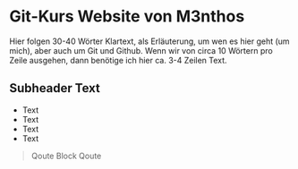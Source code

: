 # Git-Kurs Website von M3nthos
Hier folgen 30-40 Wörter Klartext, als Erläuterung, um wen es hier geht (um mich), aber auch um Git und Github. Wenn wir von circa 10 Wörtern pro Zeile ausgehen, dann benötige ich hier ca. 3-4 Zeilen Text.  
## Subheader Text
* Text 
* Text 
* Text 
* Text
> Qoute
> Block Qoute

